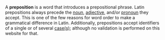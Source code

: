 A **preposition** is a word that introduces a prepositional phrase. Latin prepositions always precede the [noun](nomen.md), [adjective](adiectivum.md), and/or [pronoun](pronomen.md) they accept. This is one of the few reasons for word order to make a grammatical difference in Latin. Additionally, prepositions accept identifiers of a single or of several [case(s)](casus.md); although no validation is performed on this website for that.
